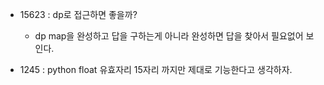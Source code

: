 + 15623 : dp로 접근하면 좋을까?
    + dp map을 완성하고 답을 구하는게 아니라 완성하면 답을 찾아서 필요없어 보인다.

+ 1245 : python float 유효자리 15자리 까지만 제대로 기능한다고 생각하자.